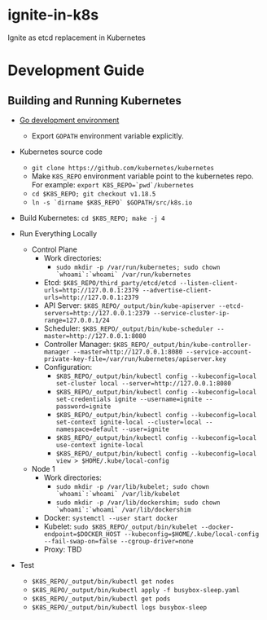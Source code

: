 # ignite-in-k8s
Ignite as etcd replacement in Kubernetes

# Development Guide

## Building and Running Kubernetes

- [Go development environment](https://golang.org/doc/install)
  - Export `GOPATH` environment variable explicitly.
  
- Kubernetes source code
  - `git clone https://github.com/kubernetes/kubernetes`
  - Make `K8S_REPO` environment variable point to the kubernetes repo. For example: 
    ```export K8S_REPO=`pwd`/kubernetes```
  - `cd $K8S_REPO; git checkout v1.18.5`
  - ```ln -s `dirname $K8S_REPO` $GOPATH/src/k8s.io```
  
- Build Kubernetes: `cd $K8S_REPO; make -j 4`

- Run Everything Locally 
  - Control Plane
    - Work directories: 
      - ```sudo mkdir -p /var/run/kubernetes; sudo chown `whoami`:`whoami` /var/run/kubernetes```
    - Etcd: `$K8S_REPO/third_party/etcd/etcd --listen-client-urls=http://127.0.0.1:2379 --advertise-client-urls=http://127.0.0.1:2379` 
    - API Server: `$K8S_REPO/_output/bin/kube-apiserver --etcd-servers=http://127.0.0.1:2379 --service-cluster-ip-range=127.0.0.1/24`
    - Scheduler: `$K8S_REPO/_output/bin/kube-scheduler --master=http://127.0.0.1:8080`
    - Controller Manager: `$K8S_REPO/_output/bin/kube-controller-manager --master=http://127.0.0.1:8080 --service-account-private-key-file=/var/run/kubernetes/apiserver.key`
    - Configuration: 
      - `$K8S_REPO/_output/bin/kubectl config --kubeconfig=local set-cluster local --server=http://127.0.0.1:8080`
      - `$K8S_REPO/_output/bin/kubectl config --kubeconfig=local set-credentials ignite --username=ignite --password=ignite`
      - `$K8S_REPO/_output/bin/kubectl config --kubeconfig=local set-context ignite-local --cluster=local --namespace=default --user=ignite`
      - `$K8S_REPO/_output/bin/kubectl config --kubeconfig=local use-context ignite-local`
      - `$K8S_REPO/_output/bin/kubectl config --kubeconfig=local view > $HOME/.kube/local-config`
  - Node 1
    - Work directories: 
      - ```sudo mkdir -p /var/lib/kubelet; sudo chown `whoami`:`whoami` /var/lib/kubelet```
      - ```sudo mkdir -p /var/lib/dockershim; sudo chown `whoami`:`whoami` /var/lib/dockershim```
    - Docker: `systemctl --user start docker`
    - Kubelet: `sudo $K8S_REPO/_output/bin/kubelet --docker-endpoint=$DOCKER_HOST --kubeconfig=$HOME/.kube/local-config --fail-swap-on=false --cgroup-driver=none`
    - Proxy: TBD

- Test
  - `$K8S_REPO/_output/bin/kubectl get nodes`
  - `$K8S_REPO/_output/bin/kubectl apply -f busybox-sleep.yaml`    
  - `$K8S_REPO/_output/bin/kubectl get pods`
  - `$K8S_REPO/_output/bin/kubectl logs busybox-sleep`